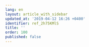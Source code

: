 ```yaml
---
lang: en
layout: article_with_sidebar
updated_at: '2019-04-12 16:26 +0400'
identifier: ref_2h75KMlS
title: ''
order: 100
published: false
---
```

